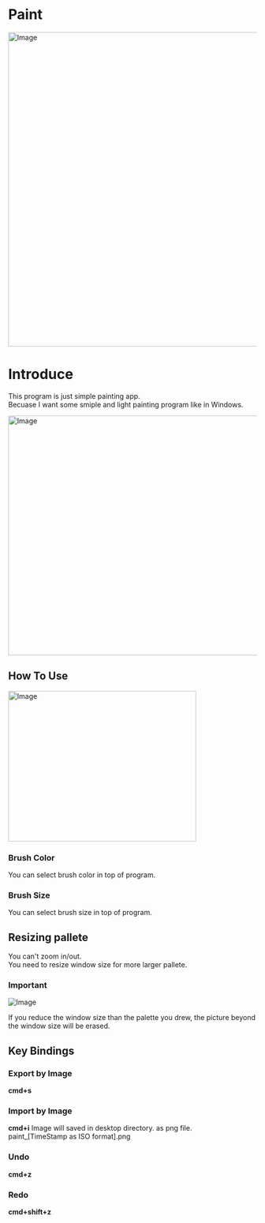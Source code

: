 # Paint
<img width="828" height="637" alt="Image" src="https://github.com/user-attachments/assets/769ba5e7-f948-4a3a-9720-629b07768c60" />

# Introduce
This program is just simple painting app.  
Becuase I want some smiple and light painting program like in Windows.  

<img width="771" height="486" alt="Image" src="https://github.com/user-attachments/assets/ba001490-c07f-464b-945e-8db874de3c8f" />

## How To Use

<img width="381" height="305" alt="Image" src="https://github.com/user-attachments/assets/d6ee97af-9f20-4ed1-9273-243a69a150f0" />

### Brush Color
You can select brush color in top of program.
### Brush Size
You can select brush size in top of program.

## Resizing pallete
You can't zoom in/out.  
You need to resize window size for more larger pallete.  

### Important

![Image](https://github.com/user-attachments/assets/a5b5a3e8-b031-47b7-9df2-15f1f36b8f72)

If you reduce the window size than the palette you drew, the picture beyond the window size will be erased.

## Key Bindings
### Export by Image
**cmd+s**
### Import by Image
**cmd+i**
Image will saved in desktop directory. as png file.  
paint_[TimeStamp as ISO format].png
### Undo
**cmd+z**
### Redo
**cmd+shift+z**